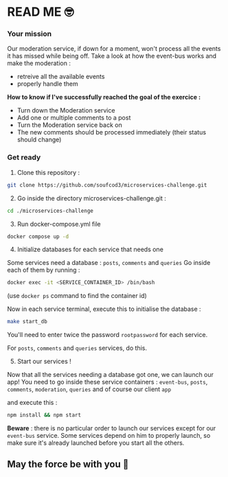 # READ ME 🤓

### Your mission
Our moderation service, if down for a moment, won't process all the events it has missed while being off.
Take a look at how the event-bus works and make the moderation :
- retreive all the available events
- properly handle them

**How to know if I've successfully reached the goal of the exercice :**
- Turn down the Moderation service
- Add one or multiple comments to a post
- Turn the Moderation service back on
- The new comments should be processed immediately (their status should change)


### Get ready
1. Clone this repository :
```sh
git clone https://github.com/soufcod3/microservices-challenge.git
```

2. Go inside the directory microservices-challenge.git :
```sh
cd ./microservices-challenge
```

3. Run docker-compose.yml file

```sh
docker compose up -d
```

4. Initialize databases for each service that needs one

Some services need a database : ```posts```, ```comments``` and ```queries```
Go inside each of them by running :
```sh
docker exec -it <SERVICE_CONTAINER_ID> /bin/bash
```
(use ```docker ps``` command to find the container id)

Now in each service terminal, execute this to initialise the database :

```sh
make start_db
```

You'll need to enter twice the password ```rootpassword``` for each service.

For ```posts```, ```comments``` and ```queries``` services, do this.

5. Start our services !

Now that all the services needing a database got one, we can launch our app!
You need to go inside these service containers : ```event-bus```, ```posts```, ```comments```, ```moderation```, ```queries``` and of course our client ```app```

and execute this :
```sh
npm install && npm start
```
**Beware** : there is no particular order to launch our services except for our ```event-bus``` service. 
Some services depend on him to properly launch, so make sure it's already launched before you start all the others.

## May the force be with you 🚀

